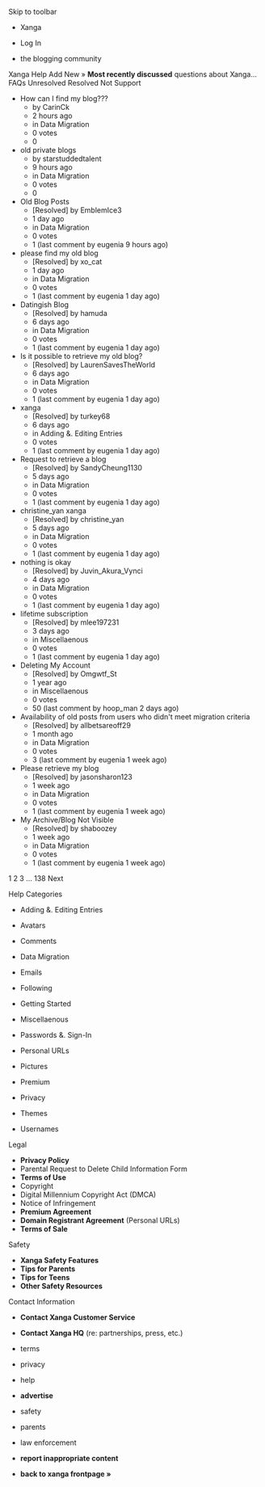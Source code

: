 Skip to toolbar

*   Xanga

*   Log In

*   the blogging community

Xanga Help Add New » **Most recently discussed** questions about Xanga… FAQs Unresolved Resolved Not Support

*   How can I find my blog???
    *   by CarinCk
    *   2 hours ago
    *   in Data Migration
    *   0 votes
    *   0
*   old private blogs
    *   by starstuddedtalent
    *   9 hours ago
    *   in Data Migration
    *   0 votes
    *   0
*   Old Blog Posts
    *   \[Resolved\] by EmblemIce3
    *   1 day ago
    *   in Data Migration
    *   0 votes
    *   1 (last comment by eugenia 9 hours ago)
*   please find my old blog
    *   \[Resolved\] by xo\_cat
    *   1 day ago
    *   in Data Migration
    *   0 votes
    *   1 (last comment by eugenia 1 day ago)
*   Datingish Blog
    *   \[Resolved\] by hamuda
    *   6 days ago
    *   in Data Migration
    *   0 votes
    *   1 (last comment by eugenia 1 day ago)
*   Is it possible to retrieve my old blog?
    *   \[Resolved\] by LaurenSavesTheWorld
    *   6 days ago
    *   in Data Migration
    *   0 votes
    *   1 (last comment by eugenia 1 day ago)
*   xanga
    *   \[Resolved\] by turkey68
    *   6 days ago
    *   in Adding &. Editing Entries
    *   0 votes
    *   1 (last comment by eugenia 1 day ago)
*   Request to retrieve a blog
    *   \[Resolved\] by SandyCheung1130
    *   5 days ago
    *   in Data Migration
    *   0 votes
    *   1 (last comment by eugenia 1 day ago)
*   christine\_yan xanga
    *   \[Resolved\] by christine\_yan
    *   5 days ago
    *   in Data Migration
    *   0 votes
    *   1 (last comment by eugenia 1 day ago)
*   nothing is okay
    *   \[Resolved\] by Juvin\_Akura\_Vynci
    *   4 days ago
    *   in Data Migration
    *   0 votes
    *   1 (last comment by eugenia 1 day ago)
*   lifetime subscription
    *   \[Resolved\] by mlee197231
    *   3 days ago
    *   in Miscellaenous
    *   0 votes
    *   1 (last comment by eugenia 1 day ago)
*   Deleting My Account
    *   \[Resolved\] by Omgwtf\_St
    *   1 year ago
    *   in Miscellaenous
    *   0 votes
    *   50 (last comment by hoop\_man 2 days ago)
*   Availability of old posts from users who didn't meet migration criteria
    *   \[Resolved\] by allbetsareoff29
    *   1 month ago
    *   in Data Migration
    *   0 votes
    *   3 (last comment by eugenia 1 week ago)
*   Please retrieve my blog
    *   \[Resolved\] by jasonsharon123
    *   1 week ago
    *   in Data Migration
    *   0 votes
    *   1 (last comment by eugenia 1 week ago)
*   My Archive/Blog Not Visible
    *   \[Resolved\] by shaboozey
    *   1 week ago
    *   in Data Migration
    *   0 votes
    *   1 (last comment by eugenia 1 week ago)

1 2 3 ... 138 Next

Help Categories

*   Adding &. Editing Entries
*   Avatars
*   Comments
*   Data Migration
*   Emails
*   Following
*   Getting Started
*   Miscellaenous

*   Passwords &. Sign-In
*   Personal URLs
*   Pictures
*   Premium
*   Privacy
*   Themes
*   Usernames

Legal

*   **Privacy Policy**
*   Parental Request to Delete Child Information Form
*   **Terms of Use**
*   Copyright
*   Digital Millennium Copyright Act (DMCA)
*   Notice of Infringement
*   **Premium Agreement**
*   **Domain Registrant Agreement** (Personal URLs)
*   **Terms of Sale**

Safety

*   **Xanga Safety Features**
*   **Tips for Parents**
*   **Tips for Teens**
*   **Other Safety Resources**

Contact Information

*   **Contact Xanga Customer Service**
*   **Contact Xanga HQ** (re: partnerships, press, etc.)

*   terms
*   privacy
*   help
*   **advertise**

*   safety
*   parents
*   law enforcement
*   **report inappropriate content**

*   **back to xanga frontpage »**
